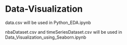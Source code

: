 # Data-Visualization

data.csv will be used in Python_EDA.ipynb

nbaDataset.csv and timeSeriesDataset.csv will be used in Data_Visualization_using_Seaborn.ipynb
